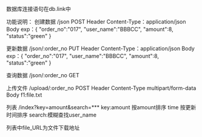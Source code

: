 数据库连接语句在db.link中

功能说明：
创建数据
    /json
    POST 
    Header Content-Type：application/json
    Body exp：{
                "order_no":"017",
                "user_name":"BBBCC",
                "amount":8,
                "status":"green"
               }
                
更新数据
    /json/:order_no
    PUT
    Header Content-Type：application/json
    Body exp：{
                "order_no":"017",
                "user_name":"BBBCC",
                "amount":8,
                "status":"green"
               }
                    
查询数据
    /json/:order_no
    GET
    
上传文件
    /upload/:order_no
    POST
    Header Content-Type multipart/form-data
    Body    f1:file.txt
    
列表
    /index?key=amount&search=***
    key:amount 按amount排序
        time    按更新时间排序
    search:模糊查找user_name
    
列表中file_URL为文件下载地址
    
    
    

